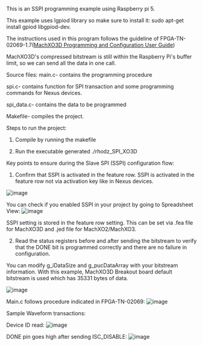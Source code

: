 This is an SSPI programming example using Raspberry pi 5.

This example uses lgpiod library so make sure to install it: sudo apt-get install gpiod libgpiod-dev.

The instructions used in this program follows the guideline of FPGA-TN-02069-1.7([MachXO3D Programming and Configuration User Guide](https://www.latticesemi.com/view_document?document_id=52591))  

MachXO3D's compressed bitstream is still within the Raspberry Pi's buffer limit, so we can send all the data in one call.

Source files:
main.c- contains the programming procedure

spi.c- contains function for SPI transaction and some programming commands for Nexus devices.

spi_data.c- contains the data to be programmed

Makefile- compiles the project.

Steps to run the project:

1. Compile by running the makefile

2. Run the executable generated ./rhodz_SPI_XO3D

Key points to ensure during the Slave SPI (SSPI) configuration flow:

1. Confirm that SSPI is activated in the feature row. SSPI is activated in the feature row not via activation key like in Nexus devices. 

![image](https://github.com/user-attachments/assets/94e9dd47-ff00-4d1b-bbde-50bec039fc1c)

You can check if you enabled SSPI in your project by going to Spreadsheet View:
![image](https://github.com/user-attachments/assets/64e561e6-ce76-4efb-8918-dac189a0e645)

SSPI setting is stored in the feature row setting. This can be set via .fea file for MachXO3D and .jed file for MachXO2/MachXO3.

2. Read the status registers before and after sending the bitstream to verify that the DONE bit is programmed correctly and there are no failure in configuration.

You can modify g_iDataSize and g_pucDataArray with your bitstream information. With this example, MachXO3D Breakout board default bitstream is used which has 35331 bytes of data.

![image](https://github.com/user-attachments/assets/38b750bf-5614-4b31-8067-cd19c6f53d0d)

Main.c follows procedure indicated in FPGA-TN-02069:
![image](https://github.com/user-attachments/assets/26abf444-e299-48d3-bf25-53532882c9f4)


Sample Waveform transactions:

Device ID read:
![image](https://github.com/user-attachments/assets/de00569a-0d06-49ec-8c78-4f1a7835d131)

DONE pin goes high after sending ISC_DISABLE:
![image](https://github.com/user-attachments/assets/657745e4-fb65-40fc-af2c-4b57d46486ef)



